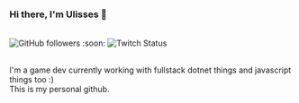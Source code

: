 ### Hi there, I'm Ulisses 👋
<br>
<div>
<img alt="GitHub followers" src="https://img.shields.io/github/followers/ulissessigma?style=social">  :soon:
<img alt="Twitch Status" src="https://img.shields.io/twitch/status/ulissessigma?style=social">
</div>
<br>

I'm a game dev currently working with fullstack dotnet things and javascript things too :)
<br>This is my personal github.

<br><br>
